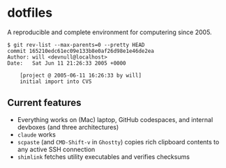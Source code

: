 # dotfiles

A reproducible and complete environment for computering since 2005.

    $ git rev-list --max-parents=0 --pretty HEAD
    commit 165210edc61ec09e133b8e0af26d98e1e46de2ea
    Author: will <devnull@localhost>
    Date:   Sat Jun 11 21:26:33 2005 +0000

        [project @ 2005-06-11 16:26:33 by will]
        initial import into CVS

## Current features

- Everything works on (Mac) laptop, GitHub codespaces, and internal devboxes (and three architectures)
- `claude` works
- `scpaste` (and `CMD-Shift-v` in `Ghostty`) copies rich clipboard contents to any active SSH connection
- `shimlink` fetches utility executables and verifies checksums
